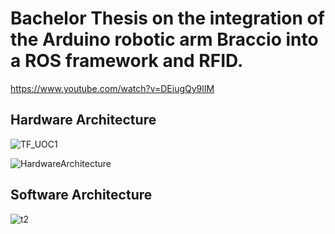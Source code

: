 # Bachelor Thesis on the integration of the Arduino robotic arm Braccio into a ROS framework and RFID.

https://www.youtube.com/watch?v=DEiugQy9lIM


## Hardware Architecture


![TF_UOC1](https://user-images.githubusercontent.com/34940932/82669333-91b84e80-9c3b-11ea-88b9-5c9851631f6d.jpg)



![HardwareArchitecture](https://user-images.githubusercontent.com/34940932/82667738-bbbc4180-9c38-11ea-8a7e-1039cc52c6bf.jpg)

## Software Architecture

![t2](https://user-images.githubusercontent.com/34940932/82669575-fbd0f380-9c3b-11ea-9305-278a79cdf1bb.jpg)
